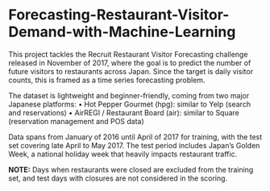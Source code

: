 # Forecasting-Restaurant-Visitor-Demand-with-Machine-Learning

This project tackles the Recruit Restaurant Visitor Forecasting challenge released in November of 2017, where the goal is to predict the number of future visitors to restaurants across Japan. Since the target is daily visitor counts, this is framed as a time series forecasting problem.

The dataset is lightweight and beginner-friendly, coming from two major Japanese platforms:
	•	Hot Pepper Gourmet (hpg): similar to Yelp (search and reservations)
	•	AirREGI / Restaurant Board (air): similar to Square (reservation management and POS data)

Data spans from January of 2016 until April of 2017 for training, with the test set covering late April to May 2017. The test period includes Japan’s Golden Week, a national holiday week that heavily impacts restaurant traffic.

**NOTE:** Days when restaurants were closed are excluded from the training set, and test days with closures are not considered in the scoring.
